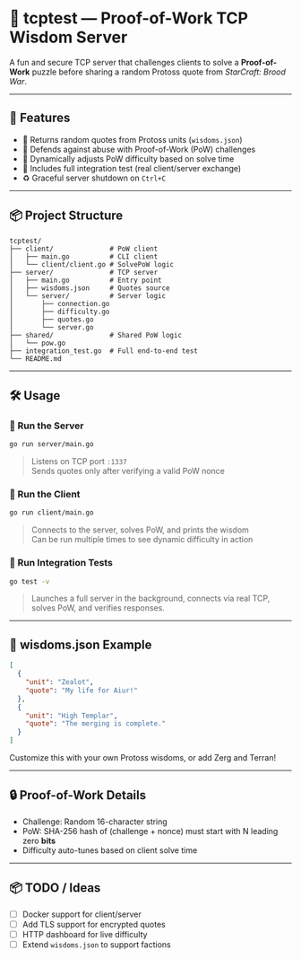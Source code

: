 # 🧠 tcptest — Proof-of-Work TCP Wisdom Server

A fun and secure TCP server that challenges clients to solve a **Proof-of-Work** puzzle before sharing a random Protoss quote from _StarCraft: Brood War_.

---

## 🚀 Features

- 💬 Returns random quotes from Protoss units (`wisdoms.json`)
- 🔐 Defends against abuse with Proof-of-Work (PoW) challenges
- 🎯 Dynamically adjusts PoW difficulty based on solve time
- 🧪 Includes full integration test (real client/server exchange)
- ♻️ Graceful server shutdown on `Ctrl+C`

---

## 📦 Project Structure

```
tcptest/
├── client/              # PoW client
│   ├── main.go          # CLI client
│   └── client/client.go # SolvePoW logic
├── server/              # TCP server
│   ├── main.go          # Entry point
│   ├── wisdoms.json     # Quotes source
│   └── server/          # Server logic
│       ├── connection.go
│       ├── difficulty.go
│       ├── quotes.go
│       └── server.go
├── shared/              # Shared PoW logic
│   └── pow.go
├── integration_test.go  # Full end-to-end test
└── README.md
```

---

## 🛠 Usage

### 🧠 Run the Server

```bash
go run server/main.go
```

> Listens on TCP port `:1337`  
> Sends quotes only after verifying a valid PoW nonce

### 🤖 Run the Client

```bash
go run client/main.go
```

> Connects to the server, solves PoW, and prints the wisdom  
> Can be run multiple times to see dynamic difficulty in action

### 🧪 Run Integration Tests

```bash
go test -v
```

> Launches a full server in the background, connects via real TCP, solves PoW, and verifies responses.

---

## 📄 wisdoms.json Example

```json
[
  {
    "unit": "Zealot",
    "quote": "My life for Aiur!"
  },
  {
    "unit": "High Templar",
    "quote": "The merging is complete."
  }
]
```

Customize this with your own Protoss wisdoms, or add Zerg and Terran!

---

## 🔒 Proof-of-Work Details

- Challenge: Random 16-character string
- PoW: SHA-256 hash of (challenge + nonce) must start with N leading zero **bits**
- Difficulty auto-tunes based on client solve time

---

## 📦 TODO / Ideas

- [ ] Docker support for client/server
- [ ] Add TLS support for encrypted quotes
- [ ] HTTP dashboard for live difficulty
- [ ] Extend `wisdoms.json` to support factions
